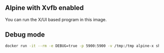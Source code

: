 ## Alpine with Xvfb enabled
You can run the X/UI based program in this image.

## Debug mode
```bash
docker run -it --rm -e DEBUG=true -p 5900:5900 -v /tmp:/tmp alpine-x sh
```
